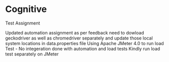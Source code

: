 # Cognitive
Test Assignment 

Updated automation assignment as per feedback need to dowload geckodriver as well as chromedriver separately and update those local system locations in data.properties file 
Using Apache JMeter 4.0 to run load Test - No integeration done with automation and load tests
Kindly run load test separately on JMeter

